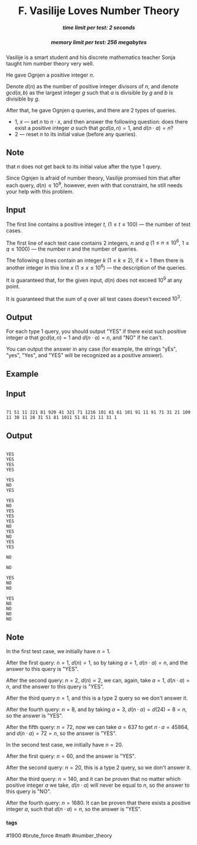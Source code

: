 <h1 style='text-align: center;'> F. Vasilije Loves Number Theory</h1>

<h5 style='text-align: center;'>time limit per test: 2 seconds</h5>
<h5 style='text-align: center;'>memory limit per test: 256 megabytes</h5>

Vasilije is a smart student and his discrete mathematics teacher Sonja taught him number theory very well.

He gave Ognjen a positive integer $n$.

Denote $d(n)$ as the number of positive integer divisors of $n$, and denote $gcd(a, b)$ as the largest integer $g$ such that $a$ is divisible by $g$ and $b$ is divisible by $g$.

After that, he gave Ognjen $q$ queries, and there are $2$ types of queries. 

* $1$, $x$ — set $n$ to $n \cdot x$, and then answer the following question: does there exist a positive integer $a$ such that $gcd(a, n) = 1$, and $d(n \cdot a) = n$?
* $2$ — reset $n$ to its initial value (before any queries).

## Note

 that $n$ does not get back to its initial value after the type 1 query.

Since Ognjen is afraid of number theory, Vasilije promised him that after each query, $d(n) \le 10^9$, however, even with that constraint, he still needs your help with this problem.

## Input

The first line contains a positive integer $t$, ($1 \le t \le 100$) — the number of test cases.

The first line of each test case contains $2$ integers, $n$ and $q$ ($1 \le n \le 10^{6}$, $1\le q \le 1000$) — the number $n$ and the number of queries.

The following $q$ lines contain an integer $k$ ($1 \le k \le 2$), if $k=1$ then there is another integer in this line $x$ ($1 \le x \le 10^6$) — the description of the queries.

It is guaranteed that, for the given input, $d(n)$ does not exceed $10^9$ at any point.

It is guaranteed that the sum of $q$ over all test cases doesn't exceed $10^3$.

## Output

For each type 1 query, you should output "YES" if there exist such positive integer $a$ that $gcd(a, n) = 1$ and $d(n \cdot a)=n$, and "NO" if he can't.

You can output the answer in any case (for example, the strings "yEs", "yes", "Yes", and "YES" will be recognized as a positive answer).

## Example

## Input


```

71 51 11 221 81 920 41 321 71 1216 101 61 61 101 91 11 91 71 31 21 109 11 38 11 28 31 51 81 1011 51 81 21 11 31 1
```
## Output


```

YES
YES
YES
YES

YES
NO
YES

YES
NO
YES
YES
YES
NO
YES
NO
YES
YES

NO

NO

YES
NO
NO

YES
NO
NO
NO
NO

```
## Note

In the first test case, we initially have $n=1$.

After the first query: $n=1$, $d(n)=1$, so by taking $a = 1$, $d(n \cdot a) = n$, and the answer to this query is "YES".

After the second query: $n=2$, $d(n)=2$, we can, again, take $a = 1$, $d(n \cdot a) = n$, and the answer to this query is "YES".

After the third query $n=1$, and this is a type $2$ query so we don't answer it.

After the fourth query: $n=8$, and by taking $a=3$, $d(n \cdot a) = d(24) = 8 = n$, so the answer is "YES".

After the fifth query: $n=72$, now we can take $a=637$ to get $n \cdot a = 45864$, and $d(n \cdot a) = 72 = n$, so the answer is "YES".

In the second test case, we initially have $n=20$.

After the first query: $n=60$, and the answer is "YES".

After the second query: $n=20$, this is a type $2$ query, so we don't answer it.

After the third query: $n=140$, and it can be proven that no matter which positive integer $a$ we take, $d(n \cdot a)$ will never be equal to $n$, so the answer to this query is "NO".

After the fourth query: $n=1680$. It can be proven that there exists a positive integer $a$, such that $d(n \cdot a) = n$, so the answer is "YES".



#### tags 

#1900 #brute_force #math #number_theory 